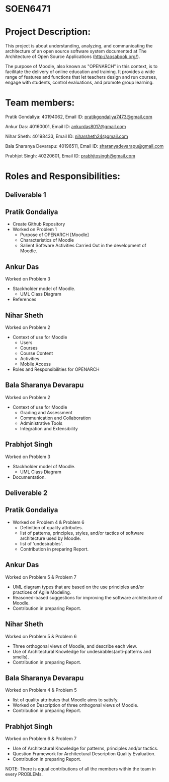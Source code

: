# SOEN6471 

# Project Description:

This project is about understanding, analyzing, and communicating the architecture of an open source software system documented at The Architecture of Open Source
Applications (http://aosabook.org/). 

The purpose of Moodle, also known as "OPENARCH" in this context, is to facilitate the delivery of online education and training. It provides a wide range of features and functions that let teachers design and run courses, engage with students, control evaluations, and promote group learning.


# Team members:

Pratik Gondaliya: 40194062, Email ID: pratikgondaliya7473@gmail.com

Ankur Das: 40160001, Email ID: ankurdas8017@gmail.com

Nihar Sheth: 40198433, Email ID: niharsheth24@gmail.com

Bala Sharanya Devarapu: 40196511, Email ID: sharanyadevarapu@gmail.com

Prabhjot Singh: 40220601, Email ID: prabhjtosingh@gmail.com

# Roles and Responsibilities:

 ## Deliverable 1

## Pratik Gondaliya

- Create Github Repository 
- Worked on Problem 1 
  - Purpose of OPENARCH [Moodle]
  - Characteristics of Moodle
  - Salient Software Activities Carried Out in the development of Moodle.


## Ankur Das

Worked on Problem 3
   - Stackholder model of Moodle.
     - UML Class Diagram
   - References
   
## Nihar Sheth

Worked on Problem 2
  - Context of use for Moodle
    - Users
    - Courses
    - Course Content
    - Activities
    - Mobile Access
  - Roles and Responsibilities for OPENARCH


## Bala Sharanya Devarapu

Worked on Problem 2
 - Context of use for Moodle
   - Grading and Assessment
   - Communication and Collaboration
   - Administrative Tools
   - Integration and Extensibility
 
  
## Prabhjot Singh

Worked on Problem 3
  - Stackholder model of Moodle.
    - UML Class Diagram
  - Documentation.

## Deliverable 2

## Pratik Gondaliya

- Worked on Problem 4 & Problem 6 
  -  Definition of quality attributes.
  -  list of patterns, principles, styles, and/or tactics of software architecture used by Moodle.
  -  list of ‘undesirables'.
  -  Contribution in preparing Report.


## Ankur Das

Worked on Problem 5 & Problem 7
   -  UML diagram types that are based on the use principles and/or practices of Agile Modeling.
   -  Reasoned-based suggestions for improving the software architecture of Moodle.
   -  Contribution in preparing Report. 
   
## Nihar Sheth

Worked on Problem 5 & Problem 6
  - Three orthogonal views of Moodle, and describe each view.
  - Use of Architectural Knowledge for undesirables(anti-patterns and smells).
  - Contribution in preparing Report.


## Bala Sharanya Devarapu

Worked on Problem 4 & Problem 5
  - list of quality attributes that Moodle aims to satisfy.
  - Worked on Description of three orthogonal views of Moodle.
  - Contribution in preparing Report.
 
  
## Prabhjot Singh

Worked on Problem 6 & Problem 7
  - Use of Architectural Knowledge for patterns, principles and/or tactics.
  - Question Framework for Architectural Description Quality Evaluation.
  - Contribution in preparing Report.


NOTE: There is equal contributions of all the members within the team in every PROBLEMs.







